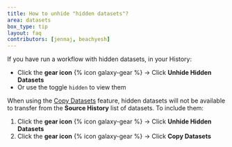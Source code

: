 ```yaml
---
title: How to unhide "hidden datasets"?
area: datasets
box_type: tip
layout: faq
contributors: [jennaj, beachyesh]
---
```


If you have run a workflow with hidden datasets, in your History:
- Click the **gear icon** {% icon galaxy-gear %} → Click **Unhide Hidden Datasets**
- Or use the toggle ``hidden`` to view them

When using the [Copy Datasets](https://training.galaxyproject.org/training-material/faqs/galaxy/histories_copy_dataset.html) feature, hidden datasets will not be available to transfer from the **Source History** list of datasets. To include them:
1. Click the **gear icon** {% icon galaxy-gear %} → Click **Unhide Hidden Datasets**
2. Click the **gear icon** {% icon galaxy-gear %} → Click **Copy Datasets** 

